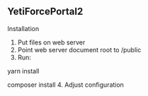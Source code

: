 
## YetiForcePortal2 
Installation

1. Put files on web server
2. Point web server document root to /public
3. Run:

yarn install

composer install
4. Adjust configuration

